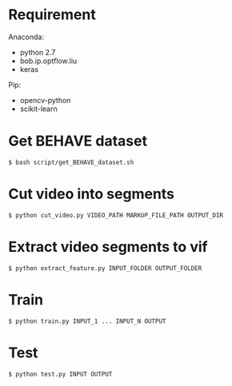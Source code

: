 # Requirement
Anaconda:

- python 2.7
- bob.ip.optflow.liu
- keras

Pip:

- opencv-python
- scikit-learn

# Get BEHAVE dataset
`$ bash script/get_BEHAVE_dataset.sh`

# Cut video into segments
`$ python cut_video.py VIDEO_PATH MARKUP_FILE_PATH OUTPUT_DIR`

# Extract video segments to vif
`$ python extract_feature.py INPUT_FOLDER OUTPUT_FOLDER`

# Train
`$ python train.py INPUT_1 ... INPUT_N OUTPUT`

# Test
`$ python test.py INPUT OUTPUT`

